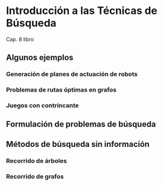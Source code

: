 # Introducción a las Técnicas de Búsqueda

Cap. 8 libro
## Algunos ejemplos
### Generación de planes de actuación de robots
### Problemas de rutas óptimas en grafos
### Juegos con contrincante
## Formulación de problemas de búsqueda
## Métodos de búsqueda sin información
### Recorrido de árboles
### Recorrido de grafos
